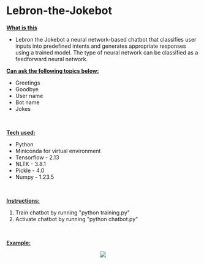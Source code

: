 # Lebron-the-Jokebot

<b><ins>What is this</ins></b>
* Lebron the Jokebot a neural network-based chatbot that classifies user inputs into predefined intents and generates appropriate responses using a trained model. The type of neural network can be classified as a feedforward neural network.

<b><ins>Can ask the following topics below:</ins></b>
* Greetings
* Goodbye
* User name
* Bot name
* Jokes

<br>

<b><ins>Tech used:</ins></b>
* Python
* Miniconda for virtual environment 
* Tensorflow - 2.13
* NLTK - 3.8.1
* Pickle - 4.0
* Numpy - 1.23.5

<br>

<b><ins>Instructions:</ins></b>
1. Train chatbot by running "python training.py"
2. Activate chatbot by running "python chatbot.py"

<br>

<b><ins>Example:</ins><b>

<p align="center">
  <img src="https://github.com/bensadel/Lebron-the-Jokebot/assets/95494769/49ccf207-49fd-40f5-8e4f-c8c3354823af">
</p>

